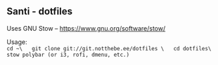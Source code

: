 Santi - dotfiles
----------------

Uses GNU Stow – https://www.gnu.org/software/stow/

Usage:  
`cd ~\  
git clone git://git.notthebe.ee/dotfiles \  
cd dotfiles\  
stow polybar (or i3, rofi, dmenu, etc.)`
